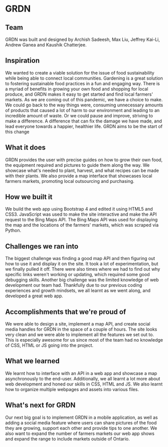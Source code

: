 # GRDN
## Team
GRDN was built and designed by Archish Sadeesh, Max Liu, Jeffrey Kai-Li, Andrew Ganea and Kaushik Chatterjee.
## Inspiration
We wanted to create a viable solution for the issue of food sustainability while being able to connect local communities. Gardening is a great solution to fostering sustainable food practices in a fun and engaging way. There is a myriad of benefits in growing your own food and shopping for local produce, and GRDN makes it easy to get started and find local farmers' markets. As we are coming out of this pandemic, we have a choice to make. We could go back to the way things were, consuming unnecessary amounts of products that caused a lot of harm to our environment and leading to an incredible amount of waste. Or we could pause and improve, striving to make a difference. A difference that can fix the damage we have made, and lead everyone towards a happier, healthier life. GRDN aims to be the start of this change

## What it does
GRDN provides the user with precise guides on how to grow their own food, the equipment required and pictures to guide them along the way. We showcase what's needed to plant, harvest, and what recipes can be made with their plants. We also provide a map interface that showcases local farmers markets, promoting local outsourcing and purchasing.

## How we built it
We build the web app using Bootstrap 4 and edited it using HTML5 and CSS3. JavaScript was used to make the site interactive and make the API request to the Bing Maps API. The Bing Maps API was used for displaying the map and the locations of the farmers' markets, which was scraped via Python. 

## Challenges we ran into
The biggest challenge was finding a good map API and then figuring out how to use it and display it on the site. It took a lot of experimentation, but we finally pulled it off. There were also times where we had to find out why specific links weren't working or updating, which required some good debugging skills. Another big challenge was the limited knowledge of web development our team had. Thankfully due to our previous coding experiences and growth mindsets, we all learnt as we went along, and developed a great web app.

## Accomplishments that we're proud of
We were able to design a site, implement a map API, and create social media handles for GRDN in the space of a couple of hours. The site looks very clean and we were able to implement all the features we set out to. This is especially awesome for us since most of the team had no knowledge of CSS, HTML or JS going into the project.

## What we learned
We learnt how to interface with an API in a web app and showcase a map asynchronously to the end-user. Additionally, we all learnt a lot more about web development and honed our skills in CSS, HTML and JS. We also learnt how to organize multiple webpages and assets into various files.

## What's next for GRDN
Our next big goal is to implement GRDN in a mobile application, as well as adding a social media feature where users can share pictures of the food they are growing, support each other and provide tips to one another. We also want to expand the number of farmers markets our web app shows and expand the range to include markets outside of Ontario.

